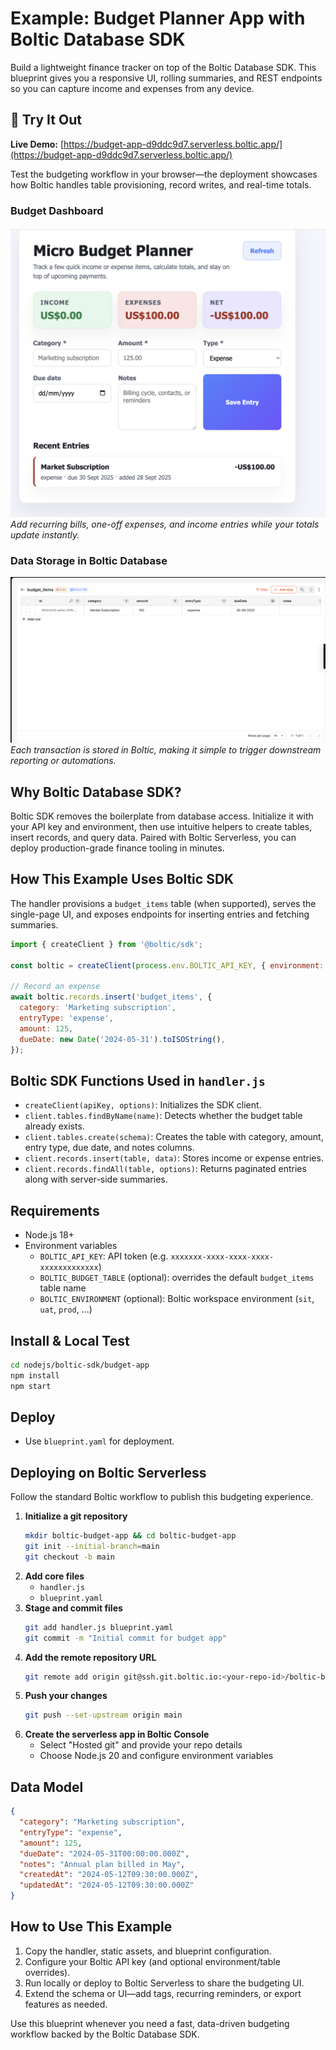 # Example: Budget Planner App with Boltic Database SDK

Build a lightweight finance tracker on top of the Boltic Database SDK. This blueprint gives you a responsive UI, rolling summaries, and REST endpoints so you can capture income and expenses from any device.

## 🚀 Try It Out

**Live Demo:** [https://budget-app-d9ddc9d7.serverless.boltic.app/](https://budget-app-d9ddc9d7.serverless.boltic.app/)

Test the budgeting workflow in your browser—the deployment showcases how Boltic handles table provisioning, record writes, and real-time totals.

### Budget Dashboard

![Budget Dashboard](./budget-app.png)
_Add recurring bills, one-off expenses, and income entries while your totals update instantly._

### Data Storage in Boltic Database

![Boltic Budget Table](./budget-app-database.png)
_Each transaction is stored in Boltic, making it simple to trigger downstream reporting or automations._

## Why Boltic Database SDK?

Boltic SDK removes the boilerplate from database access. Initialize it with your API key and environment, then use intuitive helpers to create tables, insert records, and query data. Paired with Boltic Serverless, you can deploy production-grade finance tooling in minutes.

## How This Example Uses Boltic SDK

The handler provisions a `budget_items` table (when supported), serves the single-page UI, and exposes endpoints for inserting entries and fetching summaries.

```js
import { createClient } from '@boltic/sdk';

const boltic = createClient(process.env.BOLTIC_API_KEY, { environment: 'sit' });

// Record an expense
await boltic.records.insert('budget_items', {
  category: 'Marketing subscription',
  entryType: 'expense',
  amount: 125,
  dueDate: new Date('2024-05-31').toISOString(),
});
```

## Boltic SDK Functions Used in `handler.js`

- `createClient(apiKey, options)`: Initializes the SDK client.
- `client.tables.findByName(name)`: Detects whether the budget table already exists.
- `client.tables.create(schema)`: Creates the table with category, amount, entry type, due date, and notes columns.
- `client.records.insert(table, data)`: Stores income or expense entries.
- `client.records.findAll(table, options)`: Returns paginated entries along with server-side summaries.

## Requirements

- Node.js 18+
- Environment variables
  - `BOLTIC_API_KEY`: API token (e.g. `xxxxxxx-xxxx-xxxx-xxxx-xxxxxxxxxxxxx`)
  - `BOLTIC_BUDGET_TABLE` (optional): overrides the default `budget_items` table name
  - `BOLTIC_ENVIRONMENT` (optional): Boltic workspace environment (`sit`, `uat`, `prod`, …)

## Install & Local Test

```bash
cd nodejs/boltic-sdk/budget-app
npm install
npm start
```

## Deploy

- Use `blueprint.yaml` for deployment.

## Deploying on Boltic Serverless

Follow the standard Boltic workflow to publish this budgeting experience.

1. **Initialize a git repository**
   ```bash
   mkdir boltic-budget-app && cd boltic-budget-app
   git init --initial-branch=main
   git checkout -b main
   ```
2. **Add core files**
   - `handler.js`
   - `blueprint.yaml`
3. **Stage and commit files**
   ```bash
   git add handler.js blueprint.yaml
   git commit -m "Initial commit for budget app"
   ```
4. **Add the remote repository URL**
   ```bash
   git remote add origin git@ssh.git.boltic.io:<your-repo-id>/boltic-budget-app.git
   ```
5. **Push your changes**
   ```bash
   git push --set-upstream origin main
   ```
6. **Create the serverless app in Boltic Console**
   - Select "Hosted git" and provide your repo details
   - Choose Node.js 20 and configure environment variables

## Data Model

```json
{
  "category": "Marketing subscription",
  "entryType": "expense",
  "amount": 125,
  "dueDate": "2024-05-31T00:00:00.000Z",
  "notes": "Annual plan billed in May",
  "createdAt": "2024-05-12T09:30:00.000Z",
  "updatedAt": "2024-05-12T09:30:00.000Z"
}
```

## How to Use This Example

1. Copy the handler, static assets, and blueprint configuration.
2. Configure your Boltic API key (and optional environment/table overrides).
3. Run locally or deploy to Boltic Serverless to share the budgeting UI.
4. Extend the schema or UI—add tags, recurring reminders, or export features as needed.

Use this blueprint whenever you need a fast, data-driven budgeting workflow backed by the Boltic Database SDK.
